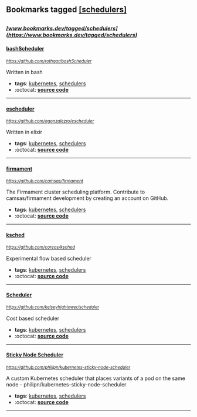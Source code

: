 ## Bookmarks tagged [[schedulers]](https://www.bookmarks.dev?q=[schedulers])

_<sup><sup>[www.bookmarks.dev/tagged/schedulers](https://www.bookmarks.dev/tagged/schedulers)</sup></sup>_
---
#### [bashScheduler](https://github.com/rothgar/bashScheduler)
_<sup>https://github.com/rothgar/bashScheduler</sup>_

Written in bash
* **tags**: [kubernetes](../tagged/kubernetes.md), [schedulers](../tagged/schedulers.md)
* :octocat: **[source code](https://github.com/rothgar/bashScheduler)**
---
#### [escheduler](https://github.com/agonzalezro/escheduler)
_<sup>https://github.com/agonzalezro/escheduler</sup>_

Written in elixir
* **tags**: [kubernetes](../tagged/kubernetes.md), [schedulers](../tagged/schedulers.md)
* :octocat: **[source code](https://github.com/agonzalezro/escheduler)**
---
#### [firmament](https://github.com/camsas/firmament)
_<sup>https://github.com/camsas/firmament</sup>_

The Firmament cluster scheduling platform. Contribute to camsas/firmament development by creating an account on GitHub.
* **tags**: [kubernetes](../tagged/kubernetes.md), [schedulers](../tagged/schedulers.md)
* :octocat: **[source code](https://github.com/camsas/firmament)**
---
#### [ksched](https://github.com/coreos/ksched)
_<sup>https://github.com/coreos/ksched</sup>_

Experimental flow based scheduler
* **tags**: [kubernetes](../tagged/kubernetes.md), [schedulers](../tagged/schedulers.md)
* :octocat: **[source code](https://github.com/coreos/ksched)**
---
#### [Scheduler](https://github.com/kelseyhightower/scheduler)
_<sup>https://github.com/kelseyhightower/scheduler</sup>_

Cost based scheduler
* **tags**: [kubernetes](../tagged/kubernetes.md), [schedulers](../tagged/schedulers.md)
* :octocat: **[source code](https://github.com/kelseyhightower/scheduler)**
---
#### [Sticky Node Scheduler](https://github.com/philipn/kubernetes-sticky-node-scheduler)
_<sup>https://github.com/philipn/kubernetes-sticky-node-scheduler</sup>_

A custom Kubernetes scheduler that places variants of a pod on the same node - philipn/kubernetes-sticky-node-scheduler
* **tags**: [kubernetes](../tagged/kubernetes.md), [schedulers](../tagged/schedulers.md)
* :octocat: **[source code](https://github.com/philipn/kubernetes-sticky-node-scheduler)**
---
